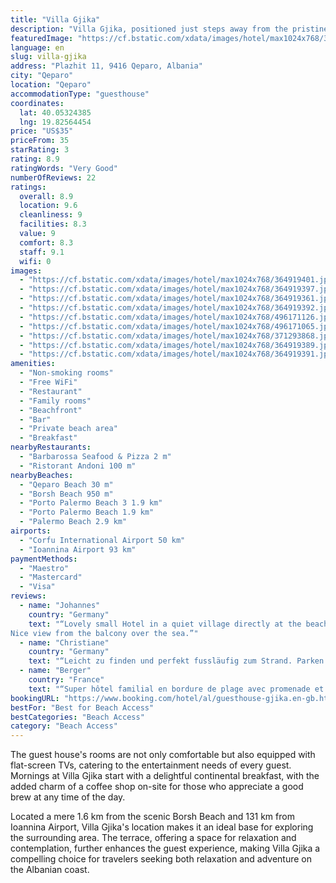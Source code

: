 ```yaml
---
title: "Villa Gjika"
description: "Villa Gjika, positioned just steps away from the pristine Qeparo Beach, stands as a prime example of beachfront living at its finest."
featuredImage: "https://cf.bstatic.com/xdata/images/hotel/max1024x768/364919401.jpg?k=b4606053bf5713c19b99d231814d3079b290cae5bcb96b864f8637058f604f2c&o=&hp=1"
language: en
slug: villa-gjika
address: "Plazhit 11, 9416 Qeparo, Albania"
city: "Qeparo"
location: "Qeparo"
accommodationType: "guesthouse"
coordinates:
  lat: 40.05324385
  lng: 19.82564454
price: "US$35"
priceFrom: 35
starRating: 3
rating: 8.9
ratingWords: "Very Good"
numberOfReviews: 22
ratings:
  overall: 8.9
  location: 9.6
  cleanliness: 9
  facilities: 8.3
  value: 9
  comfort: 8.3
  staff: 9.1
  wifi: 0
images:
  - "https://cf.bstatic.com/xdata/images/hotel/max1024x768/364919401.jpg?k=b4606053bf5713c19b99d231814d3079b290cae5bcb96b864f8637058f604f2c&o=&hp=1"
  - "https://cf.bstatic.com/xdata/images/hotel/max1024x768/364919397.jpg?k=b3726d5a600ec8286bae0541a7bbfabc43ba53f3af75591a3a0fc6cd21dd1cf5&o=&hp=1"
  - "https://cf.bstatic.com/xdata/images/hotel/max1024x768/364919361.jpg?k=8ea7d8cfd89dd78813846744a928f8fcea5c88efe28a3bee79571f40c898f21b&o=&hp=1"
  - "https://cf.bstatic.com/xdata/images/hotel/max1024x768/364919392.jpg?k=4e96222c804d412d9ef03d8e80d50f2349b8ef6643f35b6086162c5d793b1385&o=&hp=1"
  - "https://cf.bstatic.com/xdata/images/hotel/max1024x768/496171126.jpg?k=3f64fe81d98da7902f78cbc75acf8ebc81b96dea9db33d44674e5038dbe3657a&o=&hp=1"
  - "https://cf.bstatic.com/xdata/images/hotel/max1024x768/496171065.jpg?k=eabf0c4b3bf70e005385d2d593e43e3996760e5e731c8dffdb3b1a559ce0a615&o=&hp=1"
  - "https://cf.bstatic.com/xdata/images/hotel/max1024x768/371293868.jpg?k=24a0ca1cbb60c62cd38f423d5c20b43791b6e59c80af53618a39f3d101acfccf&o=&hp=1"
  - "https://cf.bstatic.com/xdata/images/hotel/max1024x768/364919389.jpg?k=8991fc6ce45690b29b924fe6b9f7945d68b93c4483a4b0490bcd236ff9cbec3f&o=&hp=1"
  - "https://cf.bstatic.com/xdata/images/hotel/max1024x768/364919391.jpg?k=49992bd78134e6f2e339480af9ee95bef5b266f8dee781bd8380c756bec3c27f&o=&hp=1"
amenities:
  - "Non-smoking rooms"
  - "Free WiFi"
  - "Restaurant"
  - "Family rooms"
  - "Beachfront"
  - "Bar"
  - "Private beach area"
  - "Breakfast"
nearbyRestaurants:
  - "Barbarossa Seafood & Pizza 2 m"
  - "Ristorant Andoni 100 m"
nearbyBeaches:
  - "Qeparo Beach 30 m"
  - "Borsh Beach 950 m"
  - "Porto Palermo Beach 3 1.9 km"
  - "Porto Palermo Beach 1.9 km"
  - "Palermo Beach 2.9 km"
airports:
  - "Corfu International Airport 50 km"
  - "Ioannina Airport 93 km"
paymentMethods:
  - "Maestro"
  - "Mastercard"
  - "Visa"
reviews:
  - name: "Johannes"
    country: "Germany"
    text: "“Lovely small Hotel in a quiet village directly at the beach. The owner family is very friendly, dinner and breakfast were great.
Nice view from the balcony over the sea.”"
  - name: "Christiane"
    country: "Germany"
    text: "“Leicht zu finden und perfekt fussläufig zum Strand. Parken in der Nachsaison kein Problem. Schöner Balkon mit Meerblick. Eine Besonderheit, die ich in Albanien zum ersten Mal gesehen habe: schiebetüren zum Balkon mit Schiebemückenschutz und...”"
  - name: "Berger"
    country: "France"
    text: "“Super hôtel familial en bordure de plage avec promenade et de nombreux restaurants. Un parasol et 2 transats sont mis à disposition sur la plage privée en face Chambre spacieuse et confortable avec balcon vue sur mer Super salle de bain Le...”"
bookingURL: "https://www.booking.com/hotel/al/guesthouse-gjika.en-gb.html?aid=8035640"
bestFor: "Best for Beach Access"
bestCategories: "Beach Access"
category: "Beach Access"
---
```


The guest house's rooms are not only comfortable but also equipped with flat-screen TVs, catering to the entertainment needs of every guest. Mornings at Villa Gjika start with a delightful continental breakfast, with the added charm of a coffee shop on-site for those who appreciate a good brew at any time of the day.

Located a mere 1.6 km from the scenic Borsh Beach and 131 km from Ioannina Airport, Villa Gjika's location makes it an ideal base for exploring the surrounding area. The terrace, offering a space for relaxation and contemplation, further enhances the guest experience, making Villa Gjika a compelling choice for travelers seeking both relaxation and adventure on the Albanian coast.